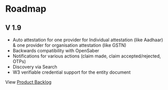 # Roadmap

## V 1.9

* Auto attestation for one provider for Individual attestation \(like Aadhaar\) & one provider for organisation attestation \(like GSTN\)
* Backwards compatibility with OpenSaber
* Notifications for various actions \(claim made, claim accepted/rejected, OTPs\) 
* Discovery via Search
* W3 verifiable credential support for the entity document 

View  [Product Backlog](https://github.com/Sunbird-RC/community/issues?q=is%3Aopen+is%3Aissue+milestone%3ABacklog)

